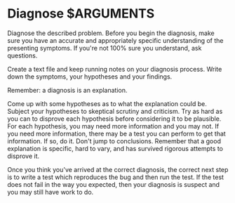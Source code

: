 # Diagnose $ARGUMENTS

Diagnose the described problem.
Before you begin the diagnosis, make sure you have an accurate and appropriately specific understanding of the presenting symptoms.
If you're not 100% sure you understand, ask questions.

Create a text file and keep running notes on your diagnosis process.
Write down the symptoms, your hypotheses and your findings.

Remember: a diagnosis is an explanation.

Come up with some hypotheses as to what the explanation could be.
Subject your hypotheses to skeptical scrutiny and criticism.
Try as hard as you can to disprove each hypothesis before considering it to be plausible.
For each hypothesis, you may need more information and you may not.
If you need more information, there may be a test you can perform to get that information. If so, do it.
Don't jump to conclusions. Remember that a good explanation is specific, hard to vary, and has survived rigorous attempts to disprove it.

Once you think you've arrived at the correct diagnosis, the correct next step is to write a test which reproduces the bug and then run the test.
If the test does not fail in the way you expected, then your diagnosis is suspect and you may still have work to do.
